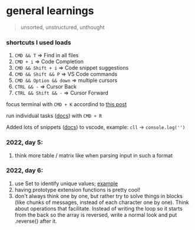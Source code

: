 # general learnings

> unsorted, unstructured, unthought

### shortcuts I used loads

1. `CMD && T` => Find in all files
2. `CMD + i` => Code Completion
3. `CMD && Shift + i` => Code snippet suggestions
4. `CMD && Shift && P` => VS Code commands
5. `CMD && Option && down` => multiple cursors
6. `CTRL && -` => Cursor Back
7. `CTRL && Shift && -` => Cursor Forward

focus terminal with `CMD + K` accordind to [this post](https://stackoverflow.com/a/43012779/6421228)

run individual tasks ([docs](https://go.microsoft.com/fwlink/?LinkId=733558)) with `CMD + R`

Added lots of snippets ([docs](https://code.visualstudio.com/docs/editor/userdefinedsnippets#:~:text=In%20Visual%20Studio%20Code%2C%20snippets,Snippet%20in%20the%20Command%20Palette)) to vscode, example: `cll` -> `console.log('')`

### 2022, day 5:

1. think more table / matrix like when parsing input in such a format

### 2022, day 6:

1. use Set to identify unique values; [example](https://github.com/BraedenKilburn/AdventOfCode2022/blob/master/Day%206/solution.js)
2. having prototype extension functions is pretty cool!
3. don't always think one by one, but rather try to solve things in blocks (like chunks of messages, instead of each character one by one). Think about operations that facilitate. Instead of writing the loop so it starts from the back so the array is reversed, write a normal look and put .reverse() after it.
